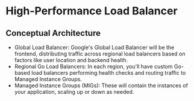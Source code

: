 # High-Performance Load Balancer

## Conceptual Architecture

- Global Load Balancer: Google's Global Load Balancer will be the frontend, distributing traffic across regional load balancers based on factors like user location and backend health.
- Regional Go Load Balancers: In each region, you'll have custom Go-based load balancers performing health checks and routing traffic to Managed Instance Groups.
- Managed Instance Groups (MIGs): These will contain the instances of your application, scaling up or down as needed.
